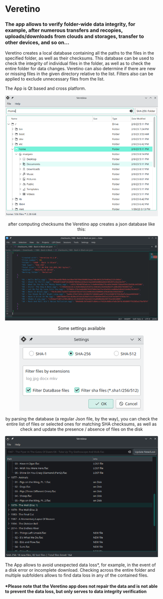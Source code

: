 # Veretino
### The app allows to verify folder-wide data integrity, for example, after numerous transfers and recopies, uploads/downloads from clouds and storages, transfer to other devices, and so on...

Veretino creates a local database containing all the paths to the files in the specified folder, as well as their checksums. This database can be used to check the integrity of individual files in the folder, as well as to check the entire folder for data changes.
Veretino can also determine if there are new or missing files in the given directory relative to the list.
Filters also can be applied to exclude unnecessary files from the list.

The App is Qt based and cross platform.

<p align="center">
  <img src="screenshots/veretino_mainview.png">
</p>

<p align="center">
after computing checksums the Veretino app creates a json database like this:
</p>
<p align="center">
<img src="screenshots/jsondb_example.png">
</p>

<p align="center">
Some settings available
</p>

<p align="center">
  <img src="screenshots/veretino_settings.png">
</p>

<p align="center">
by parsing the database (a regular Json file, by the way), you can check the entire list of files or selected ones for matching SHA checksums, as well as check and update the presence / absence of files on the disk
</p>

<p align="center">
  <img src="screenshots/veretino_newlost.png">
</p>

The App allows to avoid unexpected data loss*, for example, in the event of a disk error or incomplete download. Checking across the entire folder and multiple subfolders allows to find data loss in any of the contained files.

#### *Please note that the Veretino app does not repair the data and is not able to prevent the data loss, but only serves to data integrity verification
